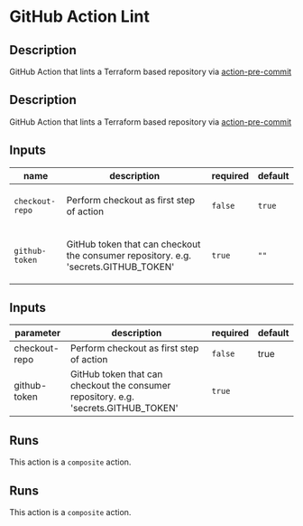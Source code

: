 # GitHub Action Lint

<!-- prettier-ignore-start -->
<!-- action-docs-description source="lint/action.yaml" -->
## Description

GitHub Action that lints a Terraform based repository via [action-pre-commit](https://github.com/open-turo/action-pre-commit)
<!-- action-docs-description source="lint/action.yaml" -->
## Description

GitHub Action that lints a Terraform based repository via [action-pre-commit](https://github.com/open-turo/action-pre-commit)
<!-- action-docs-description -->
<!-- prettier-ignore-end -->

<!-- prettier-ignore-start -->
<!-- action-docs-inputs source="lint/action.yaml" -->
## Inputs

| name | description | required | default |
| --- | --- | --- | --- |
| `checkout-repo` | <p>Perform checkout as first step of action</p> | `false` | `true` |
| `github-token` | <p>GitHub token that can checkout the consumer repository. e.g. 'secrets.GITHUB_TOKEN'</p> | `true` | `""` |
<!-- action-docs-inputs source="lint/action.yaml" -->
## Inputs

| parameter | description | required | default |
| --- | --- | --- | --- |
| checkout-repo | Perform checkout as first step of action | `false` | true |
| github-token | GitHub token that can checkout the consumer repository. e.g. 'secrets.GITHUB_TOKEN' | `true` |  |
<!-- action-docs-inputs -->

<!-- action-docs-outputs source="lint/action.yaml" -->

<!-- action-docs-outputs source="lint/action.yaml" -->

<!-- action-docs-outputs -->

<!-- action-docs-runs source="lint/action.yaml" -->
## Runs

This action is a `composite` action.
<!-- action-docs-runs source="lint/action.yaml" -->
## Runs

This action is a `composite` action.
<!-- action-docs-runs -->

<!-- action-docs-usage source="lint/action.yaml"  -->
<!-- action-docs-usage -->
<!-- prettier-ignore-end -->
